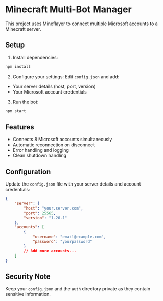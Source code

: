 # Minecraft Multi-Bot Manager

This project uses Mineflayer to connect multiple Microsoft accounts to a Minecraft server.

## Setup

1. Install dependencies:
```bash
npm install
```

2. Configure your settings:
Edit `config.json` and add:
- Your server details (host, port, version)
- Your Microsoft account credentials

3. Run the bot:
```bash
npm start
```

## Features
- Connects 8 Microsoft accounts simultaneously
- Automatic reconnection on disconnect
- Error handling and logging
- Clean shutdown handling

## Configuration
Update the `config.json` file with your server details and account credentials:
```json
{
    "server": {
        "host": "your.server.com",
        "port": 25565,
        "version": "1.20.1"
    },
    "accounts": [
        {
            "username": "email@example.com",
            "password": "yourpassword"
        }
        // Add more accounts...
    ]
}
```

## Security Note
Keep your `config.json` and the `auth` directory private as they contain sensitive information.
